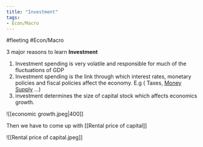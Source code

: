 ```yaml
---
title: "Investment"
tags:
- Econ/Macro
---
```


#fleeting #Econ/Macro 

3 major reasons to learn **Investment**
1.  Investment spending is very volatile and responsible for much of the fluctuations of GDP
2.  Investment spending is the link through which interest rates, monetary policies and fiscal policies affect the economy. E.g ( Taxes, [Money Supply](Money%20Supply) …)
3.  investment determines the size of capital stock which affects economics growth.

![[economic growth.jpeg|400]]

Then we have to come up with [[Rental price of capital]]

![[Rental price of capital.jpeg]]